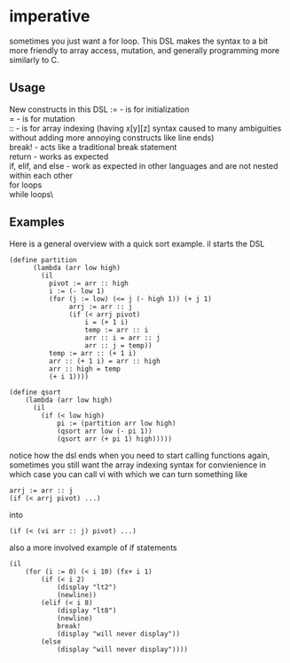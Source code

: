 # imperative
sometimes you just want a for loop. This DSL makes the syntax to a bit more friendly to array access, mutation, and generally programming more similarly to C.

## Usage
New constructs in this DSL
:= - is for initialization\
= - is for mutation\
:: - is for array indexing (having x[y][z] syntax caused to many ambiguities without adding more annoying constructs like line ends)\
break! - acts like a traditional break statement\
return - works as expected\
if, elif, and else - work as expected in other languages and are not nested within each other\
for loops\
while loops\


## Examples

Here is a general overview with a quick sort example. il starts the DSL 
```
(define partition
      (lambda (arr low high)
        (il
          pivot := arr :: high
          i := (- low 1)
          (for (j := low) (<= j (- high 1)) (+ j 1)
               arrj := arr :: j
               (if (< arrj pivot)
                   i = (+ 1 i)
                   temp := arr :: i
                   arr :: i = arr :: j
                   arr :: j = temp))
          temp := arr :: (+ 1 i)
          arr :: (+ 1 i) = arr :: high
          arr :: high = temp
          (+ i 1))))

(define qsort
    (lambda (arr low high)
      (il
        (if (< low high)
            pi := (partition arr low high)
            (qsort arr low (- pi 1))
            (qsort arr (+ pi 1) high)))))
```

notice how the dsl ends when you need to start calling functions again, sometimes you still want the array indexing syntax for convienience in which case you can call vi with which we can turn something like
```
arrj := arr :: j
(if (< arrj pivot) ...)
```
into 
```
(if (< (vi arr :: j) pivot) ...)
```

also a more involved example of if statements
```
(il
    (for (i := 0) (< i 10) (fx+ i 1)
        (if (< i 2)
            (display "lt2")
            (newline))
        (elif (< i 8)
            (display "lt8")
            (newline)
            break!
            (display "will never display"))
        (else
            (display "will never display"))))
```


